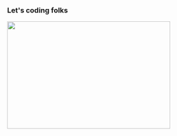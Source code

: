 ### Let's coding folks <br /> 
<img src="https://media.giphy.com/media/13HgwGsXF0aiGY/giphy.gif" width="380px" height="250px">

<!--
**luisfelipegodoi/luisfelipegodoi** is a ✨ _special_ ✨ repository because its `README.md` (this file) appears on your GitHub profile.

Here are some ideas to get you started:

- 🔭 I’m currently working on ...
- 🌱 I’m currently learning ...
- 👯 I’m looking to collaborate on ...
- 🤔 I’m looking for help with ...
- 💬 Ask me about ...
- 📫 How to reach me: ...
- 😄 Pronouns: ...
- ⚡ Fun fact: ...
-->
